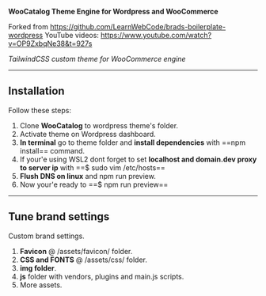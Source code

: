 **WooCatalog Theme Engine for Wordpress and WooCommerce**

Forked from https://github.com/LearnWebCode/brads-boilerplate-wordpress
YouTube videos: https://www.youtube.com/watch?v=OP9ZxbqNe38&t=927s

*TailwindCSS custom theme for WooCommerce engine*

---

## Installation 

Follow these steps:

1. Clone **WooCatalog** to wordpress theme's folder.
2. Activate theme on Wordpress dashboard.
3. **In terminal** go to theme folder and **install dependencies** with ==npm install== command.
4. If your'e using WSL2 dont forget to set **localhost and domain.dev proxy to server ip** with ==$ sudo vim  /etc/hosts==
5. **Flush DNS on linux** and npm run preview.
6. Now your'e ready to ==$ npm run preview==

---

## Tune brand settings

Custom brand settings.

1. **Favicon** @ /assets/favicon/ folder.
2. **CSS and FONTS** @ /assets/css/ folder.
3. **img folder**.
4. **js** folder with vendors, plugins and main.js scripts.
5. More assets.
